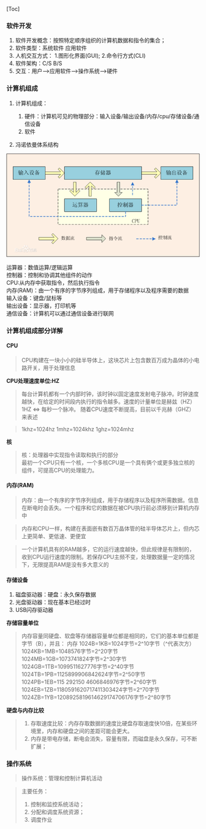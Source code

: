 [Toc]
### 软件开发
1. 软件开发概念：按照特定顺序组织的计算机数据和指令的集合；
2. 软件类型：系统软件 应用软件
3. 人机交互方式：
   1.图形化界面(GUI);
   2.命令行方式(CLI)
4. 软件架构：C/S B/S
5. 交互：用户——>应用软件——>操作系统——>硬件


### 计算机组成
1. 计算机组成：
   1. 硬件：计算机可见的物理部分：输入设备/输出设备/内存/cpu/存储设备/通信设备
   2. 软件
   
2. 冯诺依曼体系结构

![冯.诺依曼](images/C6389020739141D791D20471BC677937)

运算器：数值运算/逻辑运算  
控制器：控制和协调其他组件的动作  
CPU:从内存中获取指令，然后执行指令  
内存(RAM)：由一个有序的字节序列组成，用于存储程序以及程序需要的数据  
输入设备：键盘/鼠标等  
输出设备：显示器，打印机等  
通信设备：计算机可以通过通信设备进行联网


### 计算机组成部分详解
#### CPU 
> CPU构建在一块小小的硅半导体上，这块芯片上包含数百万成为晶体的小电路开关，用于处理信息

**CPU处理速度单位:HZ**
> 每台计算机都有一个内部时钟，该时钟以固定速度发射电子脉冲。时钟速度越快，在给定的时间段内执行的指令越多。速度的计量单位是赫兹（HZ）  
> 1HZ <=> 每秒一个脉冲。 
>  随着CPU速度不断提高，目前以千兆赫（GHZ）来表述 

> 1khz=1024hz 1mhz=1024khz 1ghz=1024mhz

**核**
> 核：处理器中实现指令读取和执行的部分  
> 最初一个CPU只有一个核，一个多核CPU是一个具有俩个或更多独立核的组件，可提高CPU的处理能力。

#### 内存(RAM)
> 内存：由一个有序的字节序列组成，用于存储程序以及程序所需数据。信息在断电时会丢失。一个程序和它的数据在被CPU执行前必须移到计算机内存中

> 内存和CPU一样，构建在表面嵌有数百万晶体管的硅半导体芯片上，但内芯上更简单、更低速、更便宜

> 一个计算机具有的RAM越多，它的运行速度越快，但此规律是有限制的，收到CPU运行速度的限制。若保存CPU主频不变，处理数据量一定的情况下，无限提高RAM是没有多大意义的

#### 存储设备
1. 磁盘驱动器：硬盘：永久保存数据
2. 光盘驱动器：现在基本已经过时
3. USB闪存驱动器

**存储容量单位**
> 内存容量同硬盘、软盘等存储器容量单位都是相同的，它们的基本单位都是字节（B），并且：
> 内存
> 1024B=1KB=1024字节=2^10字节（^代表次方）  
> 1024KB=1MB=1048576字节=2^20字节  
> 1024MB=1GB=1073741824字节=2^30字节  
> 1024GB=1TB=1099511627776字节=2^40字节  
> 1024TB=1PB=1125899906842624字节=2^50字节   
> 1024PB=1EB=115 292150 4606846976字节=2^60字节  
> 1024EB=1ZB=1180591620717411303424字节=2^70字节  
> 1024ZB=1YB=1208925819614629174706176字节=2^80字节

**硬盘与内存比较**
> 1. 存取速度比较：内存存取数据的速度比硬盘存取速度快10倍，在某些环境里，内存和硬盘之间的差距可能会更大。
> 2. 内存是带电存储，断电会消失，容量有限，而磁盘是永久保存，可不断扩展；

### 操作系统
> 操作系统：管理和控制计算机活动

> 主要任务：
> 1. 控制和监控系统活动；
> 2. 分配和调度系统资源；
> 3. 调度作业